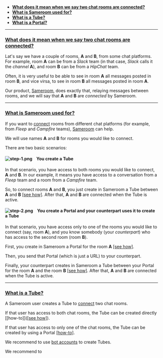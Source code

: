  - [**What does it mean when we say two chat rooms are connected?**](/getting-started/en/faq/list#connected-rooms)
 - [**What is Sameroom used for?**](/getting-started/en/faq/list#sameroom-purpose)
 - [**What is a Tube?**](/getting-started/en/faq/list#tube-definition)
 - [**What is a Portal?**](/getting-started/en/faq/list#portal-definition)
 
---
### <a href="#connected-rooms" name="connected-rooms">**What does it mean when we say two chat rooms are connected?**</a>
 
Lat's say we have a couple of rooms, **A** and **B**, from some chat platforms. For example, room **A** can be from a _Slack_ team (in that case, _Slack_ calls it the _channel_ **A**), and room **B** can be from a _HipChat_ team.

Often, it is very useful to be able to see in room **A** all messages posted in room **B**, and vice virsa, to see in room **B** all messages posted in room **A**.

Our product, [Sameroom](https://sameroom.io), does exactly that, relaying messages between rooms, and we will say that **A** and **B** are _connected_ by Sameroom. 

---
### <a href="#sameroom-purpose" name="sameroom-purpose">**What is Sameroom used for?**</a>
 
If you want to [connect](/getting-started/en/faq/list#connected-rooms) rooms from different chat platforms (for example, from _Fleep_ and _Campfire_ teams), [Sameroom](https://sameroom.io) can help. 

We will use names **A** and **B** for rooms you would like to connect.

There are two basic scenarios:

#### ![step-1.png](https://in.kato.im/b8be284b81c9467fed3170d274c28de6789dd2fae1957895cd34bc20a2676d25/step-1.png) &ensp; **You create a Tube**
 
In that scenario, you have access to both rooms you would like to connect, **A** and **B**. In our example, it means you have access to a conversation from a _Fleep_ team and a room from a _Campfire_ team.  

So, to connect rooms **A** and **B**, you just create in Sameroom a Tube between **A** and **B** [[see how]](/getting-started/en/faq/list#how-to-create-a-tube). After that, **A** and **B** are connected when the Tube is active.

#### ![step-2.png](https://in.kato.im/99977b264e016814f4af35ac12a7fe42f1138758cd4b9285fa8c34e628a264fd/step-2.png) &ensp; **You create a Portal and your counterpart uses it to create a Tube**
 
In that scenario, you have access only to one of the rooms you would like to connect (say, room **A**), and you know somebody (your _counterpart_) who has access to the second room (room **B**).

First, you create in Sameroom a Portal for the room **A** [[see how]](/getting-started/en/faq/list#how-to-use-a-portal).

Then, you send that Portal (which is just a URL) to your counterpart.

Finally, your counterpart creates in Sameroom a Tube between your Portal for the room **A** and the room **B** [[see how]](/getting-started/en/faq/list#how-to-create-a-tube). After that, **A** and **B** are connected when the Tube is active.

---
### <a href="#tube-definition" name="tube-definition">**What is a Tube?**</a>

A Sameroom user creates a Tube to [connect](/getting-started/en/faq/list#connected-rooms) two chat rooms. 

If that user has access to both chat rooms, the Tube can be created directly [[how-to]]([[see how]](/getting-started/en/faq/list#tube-creation)).

If that user has access to only one of the chat rooms, the Tube can be created by using a Portal [[how-to]](/getting-started/en/faq/list#tube-creation-from_portal).

We recommend to use [bot accounts](/getting-started/en/faq/list#bot-accounts) to create Tubes.

We recommend to 

